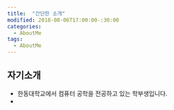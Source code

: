 ```yaml
---
title:  "간단한 소개"
modified: 2018-08-06T17:00:00-:30:00
categories:
  - AboutMe
tags:
  - AboutMe
---
```


## 자기소개
- 한동대학교에서 컴퓨터 공학을 전공하고 있는 학부생입니다.
- 
